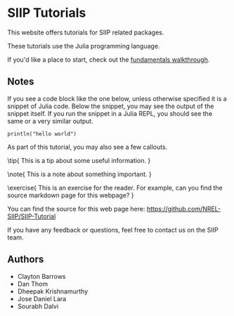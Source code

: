 # SIIP Tutorials

This website offers tutorials for SIIP related packages.

These tutorials use the Julia programming language.

If you'd like a place to start, check out the [fundamentals walkthrough](/fundamentals/).

## Notes

If you see a code block like the one below, unless otherwise specified it is a snippet of Julia code.
Below the snippet, you may see the output of the snippet itself.
If you run the snippet in a Julia REPL, you should see the same or a very similar output.

```!
println("hello world")
```

As part of this tutorial, you may also see a few callouts.

\tip{
This is a tip about some useful information.
}

\note{
This is a note about something important.
}

\exercise{
This is an exercise for the reader.
For example, can you find the source markdown page for this webpage?
}

You can find the source for this web page here: <https://github.com/NREL-SIIP/SIIP-Tutorial>

If you have any feedback or questions, feel free to contact us on the SIIP team.

## Authors

- Clayton Barrows
- Dan Thom
- Dheepak Krishnamurthy
- Jose Daniel Lara
- Sourabh Dalvi
